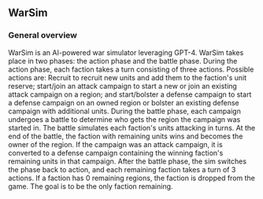 ## WarSim

### General overview

WarSim is an AI-powered war simulator leveraging GPT-4. WarSim takes place in two phases: the action phase and the battle phase. During the action phase, each faction takes a turn consisting of three actions. Possible actions are: Recruit to recruit new units and add them to the faction's unit reserve; start/join an attack campaign to start a new or join an existing attack campaign on a region; and start/bolster a defense campaign to start a defense campaign on an owned region or bolster an existing defense campaign with additional units. During the battle phase, each campaign undergoes a battle to determine who gets the region the campaign was started in. The battle simulates each faction's units attacking in turns. At the end of the battle, the faction with remaining units wins and becomes the owner of the region. If the campaign was an attack campaign, it is converted to a defense campaign containing the winning faction's remaining units in that campaign. After the battle phase, the sim switches the phase back to action, and each remaining faction takes a turn of 3 actions. If a faction has 0 remaining regions, the faction is dropped from the game. The goal is to be the only faction remaining.